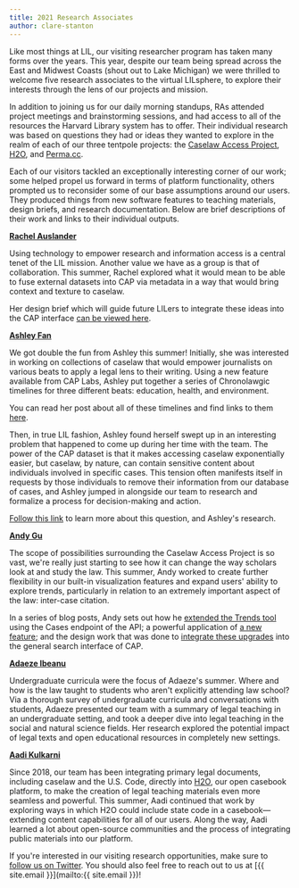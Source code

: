 ```yaml
---
title: 2021 Research Associates
author: clare-stanton
---
```

Like most things at LIL, our visiting researcher program has taken many forms over the years. This year, despite our team being spread across the East and Midwest Coasts (shout out to Lake Michigan) we were thrilled to welcome five research associates to the virtual LILsphere, to explore their interests through the lens of our projects and mission.

In addition to joining us for our daily morning standups, RAs attended project meetings and brainstorming sessions, and had access to all of the resources the Harvard Library system has to offer. Their individual research was based on questions they had or ideas they wanted to explore in the realm of each of our three tentpole projects: the [Caselaw Access Project](https://case.law/), [H2O](https://opencasebook.org/), and [Perma.cc](https://perma.cc/).

Each of our visitors tackled an exceptionally interesting corner of our work; some helped propel us forward in terms of platform functionality, others prompted us to reconsider some of our base assumptions around our users. They produced things from new software features to teaching materials, design briefs, and research documentation. Below are brief descriptions of their work and links to their individual outputs.

**[Rachel Auslander](https://lil.law.harvard.edu/about/#rachel-auslander)**

Using technology to empower research and information access is a central tenet of the LIL mission. Another value we have as a group is that of collaboration. This summer, Rachel explored what it would mean to be able to fuse external datasets into CAP via metadata in a way that would bring context and texture to caselaw. 

Her design brief which will guide future LILers to integrate these ideas into the CAP interface [can be viewed here](https://lil-blog-media.s3.amazonaws.com/CAP_Metadata_Tag_Design_Brief-TMT.pdf). 

**[Ashley Fan](https://lil.law.harvard.edu/about/#ashley-fan)**

We got double the fun from Ashley this summer! Initially, she was interested in working on collections of caselaw that would empower journalists on various beats to apply a legal lens to their writing. Using a new feature available from CAP Labs, Ashley put together a series of Chronolawgic timelines for three different beats: education, health, and environment. 

You can read her post about all of these timelines and find links to them [here](https://ashleyfan.notion.site/Caselaw-Timelines-for-Beats-690ac9fced354e1d9a8f275410d55a38).

Then, in true LIL fashion, Ashley found herself swept up in an interesting problem that happened to come up during her time with the team. The power of the CAP dataset is that it makes accessing caselaw exponentially easier, but caselaw, by nature, can contain sensitive content about individuals involved in specific cases. This tension often manifests itself in requests by those individuals to remove their information from our database of cases, and Ashley jumped in alongside our team to research and formalize a process for decision-making and action. 

[Follow this link](https://lil-blog-media.s3.amazonaws.com/Removal_Requests_and_CAP-QPZ.pdf) to learn more about this question, and Ashley's research.

**[Andy Gu](https://lil.law.harvard.edu/about/#andy-gu)**

The scope of possibilities surrounding the Caselaw Access Project is so vast, we're really just starting to see how it can change the way scholars look at and study the law. This summer, Andy worked to create further flexibility in our built-in visualization features and expand users' ability to explore trends, particularly in relation to an extremely important aspect of the law: inter-case citation.

In a series of blog posts, Andy sets out how he [extended the Trends tool](https://lil.law.harvard.edu/blog/2021/11/10/feature-update-extension-of-trend-search-capability/) using the Cases endpoint of the API; a powerful application of [a new feature](https://lil.law.harvard.edu/blog/2021/11/10/new-feature-flexible-citation-queries/); and the design work that was done to [integrate these upgrades](https://lil.law.harvard.edu/blog/2021/11/10/interface-upgrade-integrating-queries-into-search-and-case-view/) into the general search interface of CAP.

**[Adaeze Ibeanu](https://lil.law.harvard.edu/about/#andy-gu)**

Undergraduate curricula were the focus of Adaeze's summer. Where and how is the law taught to students who aren't explicitly attending law school? Via a thorough survey of undergraduate curricula and conversations with students, Adaeze presented our team with a summary of legal teaching in an undergraduate setting, and took a deeper dive into legal teaching in the social and natural science fields. Her research explored the potential impact of legal texts and open educational resources in completely new settings.

**[Aadi Kulkarni](https://lil.law.harvard.edu/about/#aadi-kulkarni)**

Since 2018, our team has been integrating primary legal documents, including caselaw and the U.S. Code, directly into [H2O](https://opencasebook.org/), our open casebook platform, to make the creation of legal teaching materials even more seamless and powerful. This summer, Aadi continued that work by exploring ways in which H2O could include state code in a casebook—extending content capabilities for all of our users. Along the way, Aadi learned a lot about open-source communities and the process of integrating public materials into our platform.

If you're interested in our visiting research opportunities, make sure to [follow us on Twitter](https://twitter.com/HarvardLIL). You should also feel free to reach out to us at [{{ site.email }}](mailto:{{ site.email }})!

